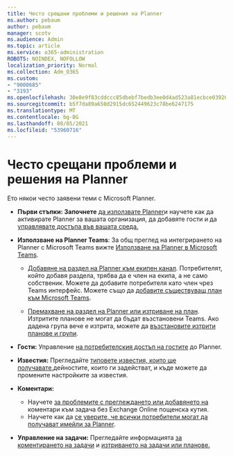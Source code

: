 ```yaml
---
title: Често срещани проблеми и решения на Planner
ms.author: pebaum
author: pebaum
manager: scotv
ms.audience: Admin
ms.topic: article
ms.service: o365-administration
ROBOTS: NOINDEX, NOFOLLOW
localization_priority: Normal
ms.collection: Adm_O365
ms.custom:
- "9000685"
- "3193"
ms.openlocfilehash: 30e8e9f83cddccc85dbebf7bedb3ee0d4ad523a81ecbce039208c400f7c87a8b
ms.sourcegitcommit: b5f7da89a650d2915dc652449623c78be6247175
ms.translationtype: MT
ms.contentlocale: bg-BG
ms.lasthandoff: 08/05/2021
ms.locfileid: "53960716"
---
```

# <a name="planner-common-issues-and-resolutions"></a>Често срещани проблеми и решения на Planner

Ето някои често заявени теми с Microsoft Planner.
 
- **Първи стъпки: Започнете** [да използвате Planner](https://support.office.com/article/microsoft-planner-help-4a9a13c6-3adf-4a60-a6fc-15c0b15e16fc)и научете как да активирате Planner за вашата организация, да добавяте гости и да [управлявате достъпа във вашата среда.](https://docs.microsoft.com/office365/planner/planner-for-admins)

- **Използване на Planner Teams**: За общ преглед на интегрирането на Planner с Microsoft Teams вижте [Използване на Planner в Microsoft Teams](https://support.office.com/article/62798a9f-e8f7-4722-a700-27dd28a06ee0).

     - [Добавяне на раздел на Planner към екипен канал](https://support.office.com/article/62798a9f-e8f7-4722-a700-27dd28a06ee0#bkmk_addaplannertabtoateamchannel). Потребителят, който добавя раздела, трябва да е член на екипа, а не само собственик. Можете да добавите потребителя като член чрез Teams интерфейс. Можете също да [добавите съществуващ план към Microsoft Teams](https://techcommunity.microsoft.com/t5/Planner-Blog/Bringing-a-Plan-into-Microsoft-Teams/ba-p/57463).

    - [Премахване на раздел на Planner или изтриване на план](https://support.office.com/article/62798a9f-e8f7-4722-a700-27dd28a06ee0#bkmk_removeaplannertabordeleteaplan). Изтритите планове не могат да бъдат възстановени Teams. Ако дадена група вече е изтрита, можете да [възстановите изтрити планове и групи](https://techcommunity.microsoft.com/t5/planner-blog/microsoft-planner-now-you-can-recover-deleted-plans-and-groups/ba-p/362242
).
 
- **Гости:** Управление [на потребителския достъп на гостите](https://support.office.com/article/guest-access-in-microsoft-planner-cc5d7f96-dced-4da4-ab62-08c72d9759c6) до Planner.
 
- **Известия:** Прегледайте [типовете известия, които ще получавате,](https://support.office.com/article/stay-on-top-of-tasks-and-plans-with-email-and-notifications-cce223d6-b0ae-43cf-a080-266e2414a859)дейностите, които ги задействат, и къде можете да промените настройките за известия.
 
- **Коментари:** 
   - Научете [за проблемите с преглеждането или добавянето на](https://docs.microsoft.com/office365/planner/planner-for-admins#can-people-in-my-organization-use-planner-if-they-dont-have-an-exchange-online-mailbox) коментари към задача без Exchange Online пощенска кутия.
   - Научете как да [се уверите, че всички потребители могат да получават имейли за Planner](https://docs.microsoft.com/office365/planner/planner-for-admins#how-do-i-make-sure-all-my-users-can-get-emails-forplanner).

- **Управление на задачи:** Прегледайте информацията [за коментирането на задачи](https://support.office.com/article/comment-on-tasks-in-microsoft-planner-fd4aedde-7785-4cd0-96ee-122fbc9140e1) и [изтриването на задачи или планове.](https://support.office.com/article/delete-a-task-or-plan-39e10e78-13f0-446d-94cd-9e562648497a)
